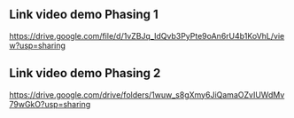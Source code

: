 ## Link video demo Phasing 1

https://drive.google.com/file/d/1vZBJq_IdQvb3PyPte9oAn6rU4b1KoVhL/view?usp=sharing


## Link video demo Phasing 2
https://drive.google.com/drive/folders/1wuw_s8gXmy6JiQamaOZvIUWdMv79wGkO?usp=sharing
